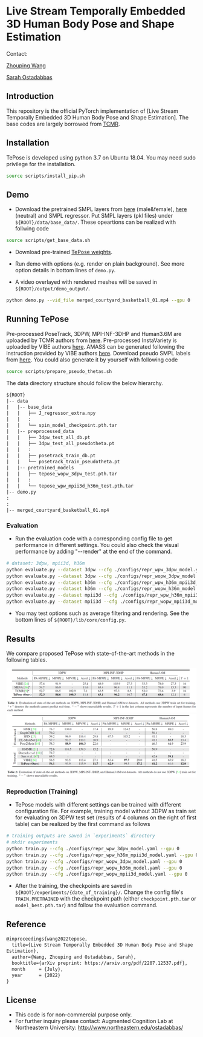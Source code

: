 # Live Stream Temporally Embedded 3D Human Body Pose and Shape Estimation

Contact: 

[Zhouping Wang](wang.zhoup@northeastern.edu)

[Sarah Ostadabbas](ostadabbas@ece.neu.edu)

## Introduction
This repository is the official PyTorch implementation of [Live Stream Temporally Embedded 3D Human Body Pose and Shape Estimation]. 
The base codes are largely borrowed from [TCMR](https://github.com/hongsukchoi/TCMR_RELEASE).

## Installation
TePose is developed using python 3.7 on Ubuntu 18.04.
You may need sudo privilege for the installation.
```bash
source scripts/install_pip.sh
```

## Demo
- Download the pretrained SMPL layers from [here](https://smpl.is.tue.mpg.de) (male&female), [here](http://smplify.is.tue.mpg.de) (neutral) and SMPL regressor. Put SMPL layers (pkl files) under `${ROOT}/data/base_data/`. These opeartions can be realized with follwing code
```bash
source scripts/get_base_data.sh
```
- Download pre-trained [TePose weights](https://drive.google.com/drive/folders/14FcyVy49ryBH1AuVKgBXDNqjZsi-tivY?usp=sharing). 


- Run demo with options (e.g. render on plain background). See more option details in bottom lines of `demo.py`.
- A video overlayed with rendered meshes will be saved in `${ROOT}/output/demo_output/`. 
```bash
python demo.py --vid_file merged_courtyard_basketball_01.mp4 --gpu 0 
```


## Running TePose

Pre-processed PoseTrack, 3DPW, MPI-INF-3DHP and Human3.6M are uploaded by TCMR authors from [here](https://drive.google.com/drive/folders/1h0FxBGLqsxNvUL0J43WkTxp7WgYIBLy-?usp=sharing).
Pre-processed InstaVariety is uploaded by VIBE authors [here](https://owncloud.tuebingen.mpg.de/index.php/s/MKLnHtPjwn24y9C).
AMASS can be generated following the instruction provided by VIBE authors [here](https://github.com/mkocabas/VIBE/blob/master/doc/train.md).
Download pseudo SMPL labels from [here](https://drive.google.com/drive/folders/1iLTMYMVo_BwRu3P-LpM_Bp1O6_e-xPh6?usp=sharing). You could also generate it by yourself with following code
```bash
source scripts/prepare_pseudo_thetas.sh
```

The data directory structure should follow the below hierarchy.
```
${ROOT}  
|-- data  
|   |-- base_data  
|   |   ├── J_regressor_extra.npy
|   |   :
|   |   └── spin_model_checkpoint.pth.tar
|   |-- preprocessed_data  
|   |   ├── 3dpw_test_all_db.pt
|   |   ├── 3dpw_test_all_pseudotheta.pt
|   |   :
|   |   ├── posetrack_train_db.pt
|   |   └── posetrack_train_pseudotheta.pt
|   |-- pretrained_models
|   |   ├── tepose_wopw_3dpw_test.pth.tar
|   |   :
|   |   └── tepose_wpw_mpii3d_h36m_test.pth.tar
|-- demo.py
:
:
|-- merged_courtyard_basketball_01.mp4
```

### Evaluation

- Run the evaluation code with a corresponding config file to get performance in different settings. You could also check the visual performance by adding "--render" at the end of the command.
```bash
# dataset: 3dpw, mpii3d, h36m 
python evaluate.py --dataset 3dpw --cfg ./configs/repr_wpw_3dpw_model.yaml --gpu 0 
python evaluate.py --dataset 3dpw --cfg ./configs/repr_wopw_3dpw_model.yaml --gpu 0 
python evaluate.py --dataset h36m --cfg ./configs/repr_wpw_h36m_mpii3d_model.yaml --gpu 0 
python evaluate.py --dataset h36m --cfg ./configs/repr_wopw_h36m_model.yaml --gpu 0 
python evaluate.py --dataset mpii3d --cfg ./configs/repr_wpw_h36m_mpii3d_model.yaml --gpu 0 
python evaluate.py --dataset mpii3d --cfg ./configs/repr_wopw_mpii3d_model.yaml --gpu 0 
```
- You may test options such as average filtering and rendering. See the bottom lines of `${ROOT}/lib/core/config.py`.

## Results
We compare proposed TePose with state-of-the-art methods in the following tables.

![table](./asset/wpw.png)
![table](./asset/wopw.png)

### Reproduction (Training)

- TePose models with different settings can be trained with different configuration file. For example, training model without 3DPW as train set for evaluating on 3DPW test set (results of 4 columns on the right of first table) can be realized by the first command as follows

```bash
# training outputs are saved in `experiments` directory
# mkdir experiments
python train.py --cfg ./configs/repr_wpw_3dpw_model.yaml --gpu 0 
python train.py --cfg ./configs/repr_wpw_h36m_mpii3d_model.yaml --gpu 0 
python train.py --cfg ./configs/repr_wopw_3dpw_model.yaml --gpu 0 
python train.py --cfg ./configs/repr_wopw_h36m_model.yaml --gpu 0
python train.py --cfg ./configs/repr_wopw_mpii3d_model.yaml --gpu 0  
```
- After the training, the checkpoints are saved in `${ROOT}/experiments/{date_of_training}/`. Change the config file's `TRAIN.PRETRAINED` with the checkpoint path (either `checkpoint.pth.tar` or `model_best.pth.tar`) and follow the evaluation command.


## Reference
```
@inproceedings{wang2022tepose,
  title={Live Stream Temporally Embedded 3D Human Body Pose and Shape Estimation},
  author={Wang, Zhouping and Ostadabbas, Sarah},
  booktitle={arXiv preprint: https://arxiv.org/pdf/2207.12537.pdf},
  month     = {July},
  year      = {2022}
}
```

## License
* This code is for non-commercial purpose only. 
* For further inquiry please contact: Augmented Cognition Lab at Northeastern University: http://www.northeastern.edu/ostadabbas/ 



